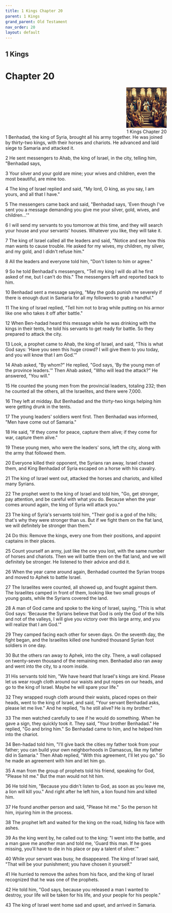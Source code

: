 ```yaml
---
title: 1 Kings Chapter 20
parent: 1 Kings
grand_parent: Old Testament
nav_order: 20
layout: default
---
```


## 1 Kings

# Chapter 20

<div style="clear: both; text-align: right;">
    <img src="/assets/Image/1 Kings/500/20.jpg" alt="1 Kings Chapter 20" class="chapter-image" style="max-width: 25%; height: auto;"/>
    <figcaption style="font-size: 14px;">1 Kings Chapter 20</figcaption>
</div>
1 Benhadad, the king of Syria, brought all his army together. He was joined by thirty-two kings, with their horses and chariots. He advanced and laid siege to Samaria and attacked it.

2 He sent messengers to Ahab, the king of Israel, in the city, telling him, "Benhadad says,

3 Your silver and your gold are mine; your wives and children, even the most beautiful, are mine too.

4 The king of Israel replied and said, "My lord, O king, as you say, I am yours, and all that I have."

5 The messengers came back and said, "Benhadad says, 'Even though I've sent you a message demanding you give me your silver, gold, wives, and children...'"

6 I will send my servants to you tomorrow at this time, and they will search your house and your servants' houses. Whatever you like, they will take it.

7 The king of Israel called all the leaders and said, "Notice and see how this man wants to cause trouble. He asked for my wives, my children, my silver, and my gold, and I didn't refuse him."

8 All the leaders and everyone told him, "Don't listen to him or agree."

9 So he told Benhadad's messengers, "Tell my king I will do all he first asked of me, but I can't do this." The messengers left and reported back to him.

10 Benhadad sent a message saying, "May the gods punish me severely if there is enough dust in Samaria for all my followers to grab a handful."

11 The king of Israel replied, "Tell him not to brag while putting on his armor like one who takes it off after battle."

12 When Ben-hadad heard this message while he was drinking with the kings in their tents, he told his servants to get ready for battle. So they prepared to attack the city.

13 Look, a prophet came to Ahab, the king of Israel, and said, "This is what God says: 'Have you seen this huge crowd? I will give them to you today, and you will know that I am God.'"

14 Ahab asked, "By whom?" He replied, "God says, 'By the young men of the province leaders.'" Then Ahab asked, "Who will lead the attack?" He answered, "You will."

15 He counted the young men from the provincial leaders, totaling 232; then he counted all the others, all the Israelites, and there were 7,000.

16 They left at midday. But Benhadad and the thirty-two kings helping him were getting drunk in the tents.

17 The young leaders' soldiers went first. Then Benhadad was informed, "Men have come out of Samaria."

18 He said, "If they come for peace, capture them alive; if they come for war, capture them alive."

19 These young men, who were the leaders' sons, left the city, along with the army that followed them.

20 Everyone killed their opponent, the Syrians ran away, Israel chased them, and King Benhadad of Syria escaped on a horse with his cavalry.

21 The king of Israel went out, attacked the horses and chariots, and killed many Syrians.

22 The prophet went to the king of Israel and told him, "Go, get stronger, pay attention, and be careful with what you do. Because when the year comes around again, the king of Syria will attack you."

23 The king of Syria's servants told him, "Their god is a god of the hills; that's why they were stronger than us. But if we fight them on the flat land, we will definitely be stronger than them."

24 Do this: Remove the kings, every one from their positions, and appoint captains in their places.

25 Count yourself an army, just like the one you lost, with the same number of horses and chariots. Then we will battle them on the flat land, and we will definitely be stronger. He listened to their advice and did it.

26 When the year came around again, Benhadad counted the Syrian troops and moved to Aphek to battle Israel.

27 The Israelites were counted, all showed up, and fought against them. The Israelites camped in front of them, looking like two small groups of young goats, while the Syrians covered the land.

28 A man of God came and spoke to the king of Israel, saying, "This is what God says: 'Because the Syrians believe that God is only the God of the hills and not of the valleys, I will give you victory over this large army, and you will realize that I am God.'"

29 They camped facing each other for seven days. On the seventh day, the fight began, and the Israelites killed one hundred thousand Syrian foot soldiers in one day.

30 But the others ran away to Aphek, into the city. There, a wall collapsed on twenty-seven thousand of the remaining men. Benhadad also ran away and went into the city, to a room inside.

31 His servants told him, "We have heard that Israel's kings are kind. Please let us wear rough cloth around our waists and put ropes on our heads, and go to the king of Israel. Maybe he will spare your life."

32 They wrapped rough cloth around their waists, placed ropes on their heads, went to the king of Israel, and said, "Your servant Benhadad asks, please let me live." And he replied, "Is he still alive? He is my brother."

33 The men watched carefully to see if he would do something. When he gave a sign, they quickly took it. They said, "Your brother Benhadad." He replied, "Go and bring him." So Benhadad came to him, and he helped him into the chariot.

34 Ben-hadad told him, "I'll give back the cities my father took from your father; you can build your own neighborhoods in Damascus, like my father did in Samaria." Then Ahab replied, "With this agreement, I'll let you go." So he made an agreement with him and let him go.

35 A man from the group of prophets told his friend, speaking for God, "Please hit me." But the man would not hit him.

36 He told him, "Because you didn't listen to God, as soon as you leave me, a lion will kill you." And right after he left him, a lion found him and killed him.

37 He found another person and said, "Please hit me." So the person hit him, injuring him in the process.

38 The prophet left and waited for the king on the road, hiding his face with ashes.

39 As the king went by, he called out to the king: "I went into the battle, and a man gave me another man and told me, 'Guard this man. If he goes missing, you'll have to die in his place or pay a talent of silver.'"

40 While your servant was busy, he disappeared. The king of Israel said, "That will be your punishment; you have chosen it yourself."

41 He hurried to remove the ashes from his face, and the king of Israel recognized that he was one of the prophets.

42 He told him, "God says, because you released a man I wanted to destroy, your life will be taken for his life, and your people for his people."

43 The king of Israel went home sad and upset, and arrived in Samaria.


